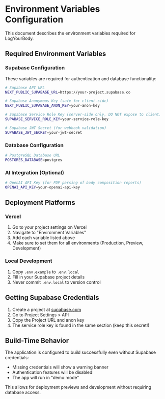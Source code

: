 # Environment Variables Configuration

This document describes the environment variables required for LogYourBody.

## Required Environment Variables

### Supabase Configuration

These variables are required for authentication and database functionality:

```bash
# Supabase API URL
NEXT_PUBLIC_SUPABASE_URL=https://your-project.supabase.co

# Supabase Anonymous Key (safe for client-side)
NEXT_PUBLIC_SUPABASE_ANON_KEY=your-anon-key

# Supabase Service Role Key (server-side only, DO NOT expose to client)
SUPABASE_SERVICE_ROLE_KEY=your-service-role-key

# Supabase JWT Secret (for webhook validation)
SUPABASE_JWT_SECRET=your-jwt-secret
```

### Database Configuration

```bash
# PostgreSQL Database URL
POSTGRES_DATABASE=postgres
```

### AI Integration (Optional)

```bash
# OpenAI API Key (for PDF parsing of body composition reports)
OPENAI_API_KEY=your-openai-api-key
```

## Deployment Platforms

### Vercel

1. Go to your project settings on Vercel
2. Navigate to "Environment Variables"
3. Add each variable listed above
4. Make sure to set them for all environments (Production, Preview, Development)

### Local Development

1. Copy `.env.example` to `.env.local`
2. Fill in your Supabase project details
3. Never commit `.env.local` to version control

## Getting Supabase Credentials

1. Create a project at [supabase.com](https://supabase.com)
2. Go to Project Settings > API
3. Copy the Project URL and anon key
4. The service role key is found in the same section (keep this secret!)

## Build-Time Behavior

The application is configured to build successfully even without Supabase credentials:
- Missing credentials will show a warning banner
- Authentication features will be disabled
- The app will run in "demo mode"

This allows for deployment previews and development without requiring database access.